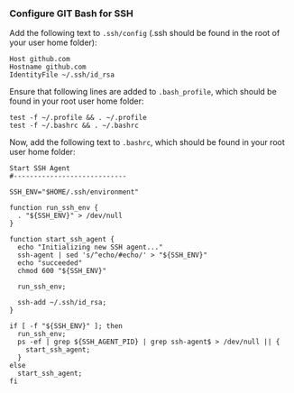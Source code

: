 ### Configure GIT Bash for SSH
Add the following text to `.ssh/config` (.ssh should be found in the root of your user home folder):

```
Host github.com
Hostname github.com
IdentityFile ~/.ssh/id_rsa
```

Ensure that following lines are added to `.bash_profile`, which should be found in your root user home folder:

```
test -f ~/.profile && . ~/.profile
test -f ~/.bashrc && . ~/.bashrc
```

Now, add the following text to `.bashrc`, which should be found in your root user home folder:

```
Start SSH Agent
#----------------------------

SSH_ENV="$HOME/.ssh/environment"

function run_ssh_env {
  . "${SSH_ENV}" > /dev/null
}

function start_ssh_agent {
  echo "Initializing new SSH agent..."
  ssh-agent | sed 's/^echo/#echo/' > "${SSH_ENV}"
  echo "succeeded"
  chmod 600 "${SSH_ENV}"

  run_ssh_env;

  ssh-add ~/.ssh/id_rsa;
}

if [ -f "${SSH_ENV}" ]; then
  run_ssh_env;
  ps -ef | grep ${SSH_AGENT_PID} | grep ssh-agent$ > /dev/null || {
    start_ssh_agent;
  }
else
  start_ssh_agent;
fi
```

